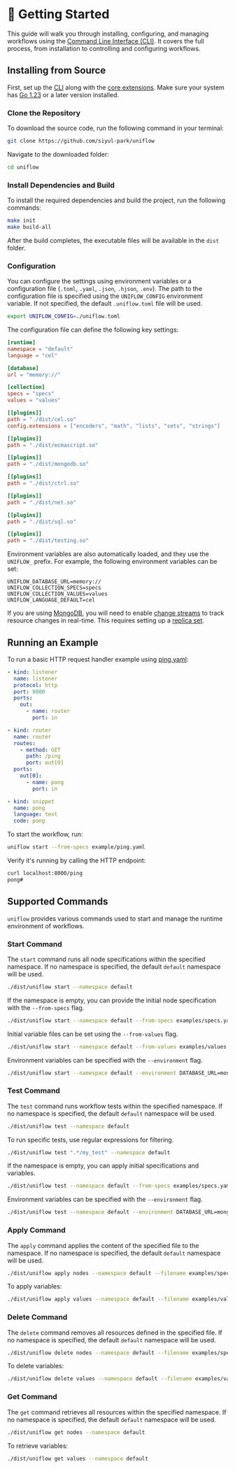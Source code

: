 # 🚀 Getting Started

This guide will walk you through installing, configuring, and managing workflows using the [Command Line Interface (CLI)](../cmd/README.md). It covers the full process, from installation to controlling and configuring workflows.

## Installing from Source

First, set up the [CLI](../cmd/README.md) along with the [core extensions](../ext/README.md). Make sure your system has [Go 1.23](https://go.dev/doc/install) or a later version installed.

### Clone the Repository

To download the source code, run the following command in your terminal:

```sh
git clone https://github.com/siyul-park/uniflow
```

Navigate to the downloaded folder:

```sh
cd uniflow
```

### Install Dependencies and Build

To install the required dependencies and build the project, run the following commands:

```sh
make init
make build-all
```

After the build completes, the executable files will be available in the `dist` folder.

### Configuration

You can configure the settings using environment variables or a configuration file (`.toml`, `.yaml`, `.json`, `.hjson`, `.env`). The path to the configuration file is specified using the `UNIFLOW_CONFIG` environment variable. If not specified, the default `.uniflow.toml` file will be used.

```bash
export UNIFLOW_CONFIG=./uniflow.toml
```

The configuration file can define the following key settings:

```toml
[runtime]
namespace = "default"
language = "cel"

[database]
url = "memory://"

[collection]
specs = "specs"
values = "values"

[[plugins]]
path = "./dist/cel.so"
config.extensions = ["encoders", "math", "lists", "sets", "strings"]

[[plugins]]
path = "./dist/ecmascript.so"

[[plugins]]
path = "./dist/mongodb.so"

[[plugins]]
path = "./dist/ctrl.so"

[[plugins]]
path = "./dist/net.so"

[[plugins]]
path = "./dist/sql.so"

[[plugins]]
path = "./dist/testing.so"
```

Environment variables are also automatically loaded, and they use the `UNIFLOW_` prefix. For example, the following environment variables can be set:

```env
UNIFLOW_DATABASE_URL=memory://
UNIFLOW_COLLECTION_SPECS=specs
UNIFLOW_COLLECTION_VALUES=values
UNIFLOW_LANGUAGE_DEFAULT=cel
```

If you are using [MongoDB](https://www.mongodb.com/), you will need to enable [change streams](https://www.mongodb.com/docs/manual/changeStreams/) to track resource changes in real-time. This requires setting up a [replica set](https://www.mongodb.com/docs/manual/replication/).

## Running an Example

To run a basic HTTP request handler example using [ping.yaml](./examples/ping.yaml):

```yaml
- kind: listener
  name: listener
  protocol: http
  port: 8000
  ports:
    out:
      - name: router
        port: in

- kind: router
  name: router
  routes:
    - method: GET
      path: /ping
      port: out[0]
  ports:
    out[0]:
      - name: pong
        port: in

- kind: snippet
  name: pong
  language: text
  code: pong
```

To start the workflow, run:

```sh
uniflow start --from-specs example/ping.yaml
```

Verify it's running by calling the HTTP endpoint:

```sh
curl localhost:8000/ping
pong#
```

## Supported Commands

`uniflow` provides various commands used to start and manage the runtime environment of workflows.

### Start Command

The `start` command runs all node specifications within the specified namespace. If no namespace is specified, the
default `default` namespace will be used.

```sh
./dist/uniflow start --namespace default
```

If the namespace is empty, you can provide the initial node specification with the `--from-specs` flag.

```sh
./dist/uniflow start --namespace default --from-specs examples/specs.yaml
```

Initial variable files can be set using the `--from-values` flag.

```sh
./dist/uniflow start --namespace default --from-values examples/values.yaml
```

Environment variables can be specified with the `--environment` flag.

```sh
./dist/uniflow start --namespace default --environment DATABASE_URL=mongodb://localhost:27017 --environment DATABASE_NAME=mydb
```

### Test Command

The `test` command runs workflow tests within the specified namespace. If no namespace is specified, the default
`default` namespace will be used.

```sh
./dist/uniflow test --namespace default
```

To run specific tests, use regular expressions for filtering.

```sh
./dist/uniflow test ".*/my_test" --namespace default
```

If the namespace is empty, you can apply initial specifications and variables.

```sh
./dist/uniflow test --namespace default --from-specs examples/specs.yaml --from-values examples/values.yaml
```

Environment variables can be specified with the `--environment` flag.

```sh
./dist/uniflow test --namespace default --environment DATABASE_URL=mongodb://localhost:27017 --environment DATABASE_NAME=mydb
```

### Apply Command

The `apply` command applies the content of the specified file to the namespace. If no namespace is specified, the
default `default` namespace will be used.

```sh
./dist/uniflow apply nodes --namespace default --filename examples/specs.yaml
```

To apply variables:

```sh
./dist/uniflow apply values --namespace default --filename examples/values.yaml
```

### Delete Command

The `delete` command removes all resources defined in the specified file. If no namespace is specified, the default
`default` namespace will be used.

```sh
./dist/uniflow delete nodes --namespace default --filename examples/specs.yaml
```

To delete variables:

```sh
./dist/uniflow delete values --namespace default --filename examples/values.yaml
```

### Get Command

The `get` command retrieves all resources within the specified namespace. If no namespace is specified, the default
`default` namespace will be used.

```sh
./dist/uniflow get nodes --namespace default
```

To retrieve variables:

```sh
./dist/uniflow get values --namespace default
```
